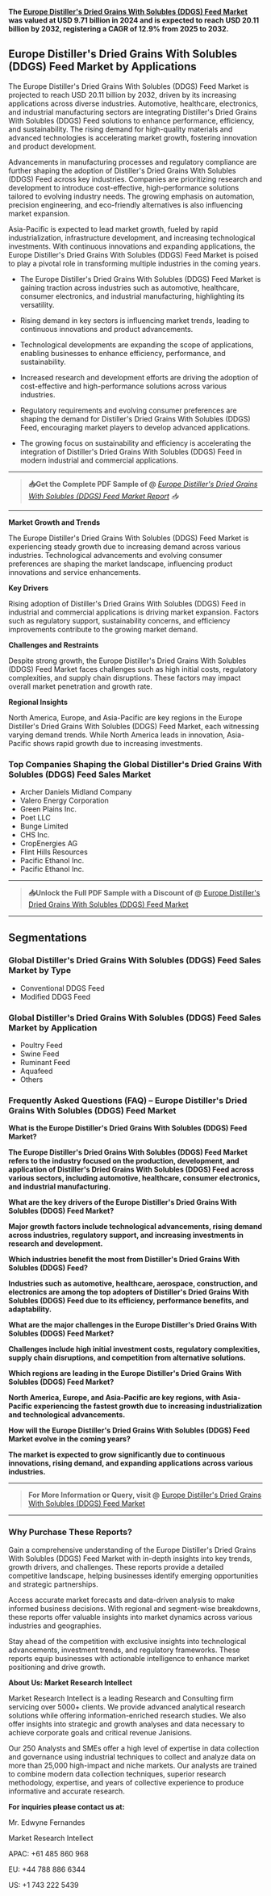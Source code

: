 <p><strong>The <a href="https://www.marketresearchintellect.com/download-sample/?rid=903149&amp;utm_source=Pulse-April-Europe&amp;utm_medium=852">Europe Distiller's Dried Grains With Solubles (DDGS) Feed Market</a> was valued at USD 9.71 billion in 2024 and is expected to reach USD 20.11 billion by 2032, registering a CAGR of 12.9% from 2025 to 2032.</strong></p><h2>Europe Distiller's Dried Grains With Solubles (DDGS) Feed Market by Applications&nbsp;</h2><p><p>The Europe Distiller's Dried Grains With Solubles (DDGS) Feed Market is projected to reach USD 20.11 billion by 2032, driven by its increasing applications across diverse industries. Automotive, healthcare, electronics, and industrial manufacturing sectors are integrating Distiller's Dried Grains With Solubles (DDGS) Feed solutions to enhance performance, efficiency, and sustainability. The rising demand for high-quality materials and advanced technologies is accelerating market growth, fostering innovation and product development.</p><p>Advancements in manufacturing processes and regulatory compliance are further shaping the adoption of Distiller's Dried Grains With Solubles (DDGS) Feed across key industries. Companies are prioritizing research and development to introduce cost-effective, high-performance solutions tailored to evolving industry needs. The growing emphasis on automation, precision engineering, and eco-friendly alternatives is also influencing market expansion.</p><p>Asia-Pacific is expected to lead market growth, fueled by rapid industrialization, infrastructure development, and increasing technological investments. With continuous innovations and expanding applications, the Europe Distiller's Dried Grains With Solubles (DDGS) Feed Market is poised to play a pivotal role in transforming multiple industries in the coming years.</p></p><ul><li><p>The Europe Distiller's Dried Grains With Solubles (DDGS) Feed Market is gaining traction across industries such as automotive, healthcare, consumer electronics, and industrial manufacturing, highlighting its versatility.</p></li><li><p>Rising demand in key sectors is influencing market trends, leading to continuous innovations and product advancements.</p></li><li><p>Technological developments are expanding the scope of applications, enabling businesses to enhance efficiency, performance, and sustainability.</p></li><li><p>Increased research and development efforts are driving the adoption of cost-effective and high-performance solutions across various industries.</p></li><li><p>Regulatory requirements and evolving consumer preferences are shaping the demand for Distiller's Dried Grains With Solubles (DDGS) Feed, encouraging market players to develop advanced applications.</p></li><li><p>The growing focus on sustainability and efficiency is accelerating the integration of Distiller's Dried Grains With Solubles (DDGS) Feed in modern industrial and commercial applications.</p></li></ul><hr /><blockquote><p><strong><span class="font-[700]">📥Get the Complete PDF Sample of @ </span></strong><em><span class="font-[700]"><a href="https://www.marketresearchintellect.com/download-sample/?rid=903149&amp;utm_source=Pulse-April-Europe&amp;utm_medium=852" target="_blank" data-tracking-control-name="article-ssr-frontend-pulse_little-text-block" data-tracking-will-navigate="" data-test-link="">Europe Distiller's Dried Grains With Solubles (DDGS) Feed Market Report</a>&nbsp;📥</span></em></p></blockquote><hr /><p class="" data-start="77" data-end="360"><strong data-start="77" data-end="105">Market Growth and Trends</strong></p><p class="" data-start="77" data-end="360">The Europe Distiller's Dried Grains With Solubles (DDGS) Feed Market is experiencing steady growth due to increasing demand across various industries. Technological advancements and evolving consumer preferences are shaping the market landscape, influencing product innovations and service enhancements.</p><p class="" data-start="362" data-end="606"><strong data-start="362" data-end="377">Key Drivers</strong></p><p class="" data-start="362" data-end="606">Rising adoption of Distiller's Dried Grains With Solubles (DDGS) Feed in industrial and commercial applications is driving market expansion. Factors such as regulatory support, sustainability concerns, and efficiency improvements contribute to the growing market demand.</p><p class="" data-start="608" data-end="849"><strong data-start="608" data-end="637">Challenges and Restraints</strong></p><p class="" data-start="608" data-end="849">Despite strong growth, the Europe Distiller's Dried Grains With Solubles (DDGS) Feed Market faces challenges such as high initial costs, regulatory complexities, and supply chain disruptions. These factors may impact overall market penetration and growth rate.</p><p class="" data-start="851" data-end="1095"><strong data-start="851" data-end="872">Regional Insights</strong></p><p class="" data-start="851" data-end="1095">North America, Europe, and Asia-Pacific are key regions in the Europe Distiller's Dried Grains With Solubles (DDGS) Feed Market, each witnessing varying demand trends. While North America leads in innovation, Asia-Pacific shows rapid growth due to increasing investments.</p><p><h3>Top Companies Shaping the Global Distiller's Dried Grains With Solubles (DDGS) Feed Sales Market </h3><ul><li>Archer Daniels Midland Company</li><li>Valero Energy Corporation</li><li>Green Plains Inc.</li><li>Poet LLC</li><li>Bunge Limited</li><li>CHS Inc.</li><li>CropEnergies AG</li><li>Flint Hills Resources</li><li>Pacific Ethanol Inc.</li><li>Pacific Ethanol Inc.</li></ul></p><hr /><blockquote><p><strong>📥Unlock the Full PDF Sample with a Discount of @</strong> <a href="https://www.marketresearchintellect.com/ask-for-discount/?rid=903149&amp;utm_source=Pulse-April-Europe&amp;utm_medium=852">Europe Distiller's Dried Grains With Solubles (DDGS) Feed Market</a></p></blockquote><hr /><p><h2>Segmentations</h2><h3>Global Distiller's Dried Grains With Solubles (DDGS) Feed Sales Market by Type</h3><ul><li>Conventional DDGS Feed</li><li>Modified DDGS Feed</li></ul><h3>Global Distiller's Dried Grains With Solubles (DDGS) Feed Sales Market by Application</h3><ul><li>Poultry Feed</li><li>Swine Feed</li><li>Ruminant Feed</li><li>Aquafeed</li><li>Others</li></ul></p><h3><strong>Frequently Asked Questions (FAQ) &ndash; Europe Distiller's Dried Grains With Solubles (DDGS) Feed Market</strong></h3><p><strong>What is the Europe Distiller's Dried Grains With Solubles (DDGS) Feed Market?</strong></p><p><strong>The Europe Distiller's Dried Grains With Solubles (DDGS) Feed Market refers to the industry focused on the production, development, and application of Distiller's Dried Grains With Solubles (DDGS) Feed across various sectors, including automotive, healthcare, consumer electronics, and industrial manufacturing.</strong></p><p><strong>What are the key drivers of the Europe Distiller's Dried Grains With Solubles (DDGS) Feed Market?</strong></p><p><strong>Major growth factors include technological advancements, rising demand across industries, regulatory support, and increasing investments in research and development.</strong></p><p><strong>Which industries benefit the most from Distiller's Dried Grains With Solubles (DDGS) Feed?</strong></p><p><strong>Industries such as automotive, healthcare, aerospace, construction, and electronics are among the top adopters of Distiller's Dried Grains With Solubles (DDGS) Feed due to its efficiency, performance benefits, and adaptability.</strong></p><p><strong>What are the major challenges in the Europe Distiller's Dried Grains With Solubles (DDGS) Feed Market?</strong></p><p><strong>Challenges include high initial investment costs, regulatory complexities, supply chain disruptions, and competition from alternative solutions.</strong></p><p><strong>Which regions are leading in the Europe Distiller's Dried Grains With Solubles (DDGS) Feed Market?</strong></p><p><strong>North America, Europe, and Asia-Pacific are key regions, with Asia-Pacific experiencing the fastest growth due to increasing industrialization and technological advancements.</strong></p><p><strong>How will the Europe Distiller's Dried Grains With Solubles (DDGS) Feed Market evolve in the coming years?</strong></p><p><strong>The market is expected to grow significantly due to continuous innovations, rising demand, and expanding applications across various industries.</strong></p><hr /><blockquote><p><span class="font-[700]"><strong>For More Information or Query, visit&nbsp;@</strong>&nbsp;</span><span class="font-[700]"><a href="https://www.marketresearchintellect.com/product/global-distillers-dried-grains-with-solubles-ddgs-feed-sales-market/?utm_source=Linkedin&utm_medium=852" target="_blank" data-tracking-control-name="article-ssr-frontend-pulse_little-text-block" data-tracking-will-navigate="" data-test-link="">Europe Distiller's Dried Grains With Solubles (DDGS) Feed Market</a></span></p></blockquote><hr /><h3><strong data-start="0" data-end="31">Why Purchase These Reports?</strong></h3><p class="" data-start="35" data-end="297">Gain a comprehensive understanding of the Europe Distiller's Dried Grains With Solubles (DDGS) Feed Market with in-depth insights into key trends, growth drivers, and challenges. These reports provide a detailed competitive landscape, helping businesses identify emerging opportunities and strategic partnerships.</p><p class="" data-start="299" data-end="540">Access accurate market forecasts and data-driven analysis to make informed business decisions. With regional and segment-wise breakdowns, these reports offer valuable insights into market dynamics across various industries and geographies.</p><p class="" data-start="542" data-end="784">Stay ahead of the competition with exclusive insights into technological advancements, investment trends, and regulatory frameworks. These reports equip businesses with actionable intelligence to enhance market positioning and drive growth.</p><p><strong><span class="font-[700]">About Us: Market Research Intellect</span></strong></p><p><span class="">Market Research Intellect is a leading Research and Consulting firm servicing over 5000+ clients. We provide advanced analytical research solutions while offering information-enriched research studies.&nbsp;</span>We also offer insights into strategic and growth analyses and data necessary to achieve corporate goals and critical revenue Janisions.</p><p><span class="">Our 250 Analysts and SMEs offer a high level of expertise in data collection and governance using industrial techniques to collect and analyze data on more than 25,000 high-impact and niche markets. Our analysts are trained to combine modern data collection techniques, superior research methodology, expertise, and years of collective experience to produce informative and accurate research.</span></p><p><strong>For inquiries please contact us at:</strong></p><p>Mr. Edwyne Fernandes</p><p>Market Research Intellect</p><p>APAC: +61 485 860 968</p><p>EU: +44 788 886 6344</p><p>US: +1 743 222 5439</p>